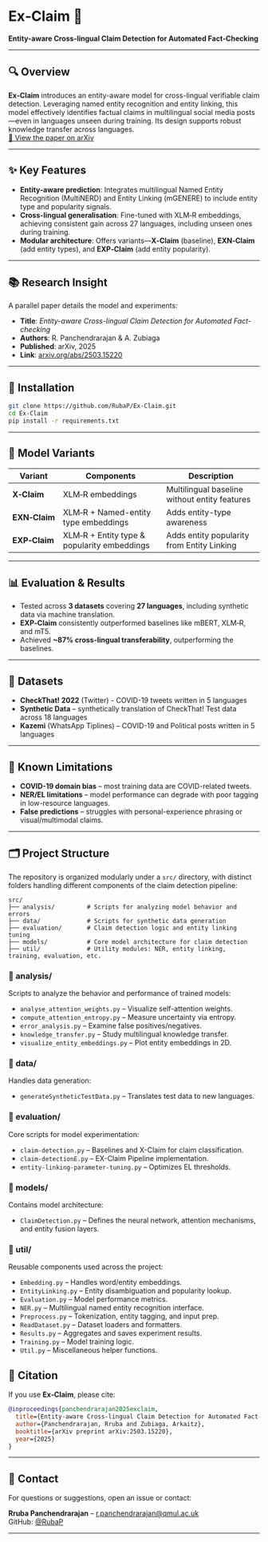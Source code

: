 
# Ex‑Claim 🚩

**Entity-aware Cross‑lingual Claim Detection for Automated Fact‑Checking**

---

## 🔍 Overview

**Ex‑Claim** introduces an entity-aware model for cross-lingual verifiable claim detection. Leveraging named entity recognition and entity linking, this model effectively identifies factual claims in multilingual social media posts—even in languages unseen during training. Its design supports robust knowledge transfer across languages.  
[📄 View the paper on arXiv](https://arxiv.org/pdf/2503.15220)

---

## ✨ Key Features

- **Entity-aware prediction**: Integrates multilingual Named Entity Recognition (MultiNERD) and Entity Linking (mGENERE) to include entity type and popularity signals.
- **Cross-lingual generalisation**: Fine-tuned with XLM‑R embeddings, achieving consistent gain across 27 languages, including unseen ones during training.
- **Modular architecture**: Offers variants—**X‑Claim** (baseline), **EXN‑Claim** (add entity types), and **EXP‑Claim** (add entity popularity).

---

## 📚 Research Insight

A parallel paper details the model and experiments:

- **Title**: *Entity-aware Cross-lingual Claim Detection for Automated Fact-checking*  
- **Authors**: R. Panchendrarajan & A. Zubiaga  
- **Published**: arXiv, 2025  
- **Link**: [arxiv.org/abs/2503.15220](https://arxiv.org/abs/2503.15220)

---

## 🚀 Installation

```bash
git clone https://github.com/RubaP/Ex-Claim.git
cd Ex-Claim
pip install -r requirements.txt
```

---

## 🧠 Model Variants

| Variant      | Components                               | Description                                       |
|--------------|------------------------------------------|---------------------------------------------------|
| **X‑Claim**   | XLM‑R embeddings                          | Multilingual baseline without entity features     |
| **EXN‑Claim** | XLM‑R + Named-entity type embeddings      | Adds entity-type awareness                        |
| **EXP‑Claim** | XLM‑R + Entity type & popularity embeddings | Adds entity popularity from Entity Linking                  |

---

## 📊 Evaluation & Results

- Tested across **3 datasets** covering **27 languages**, including synthetic data via machine translation.
- **EXP‑Claim** consistently outperformed baselines like mBERT, XLM‑R, and mT5.
- Achieved **~87% cross-lingual transferability**, outperforming the baselines.

---

## 🧪 Datasets

- **CheckThat! 2022** (Twitter) - COVID-19 tweets written in 5 languages
- **Synthetic Data** – synthetically translation of CheckThat! Test data across 18 languages
- **Kazemi** (WhatsApp Tiplines) – COVID-19 and Political posts written in 5 languages

---

## 🚧 Known Limitations

- **COVID-19 domain bias** – most training data are COVID-related tweets.
- **NER/EL limitations** – model performance can degrade with poor tagging in low-resource languages.
- **False predictions** – struggles with personal-experience phrasing or visual/multimodal claims.

---


## 🗂️ Project Structure

The repository is organized modularly under a `src/` directory, with distinct folders handling different components of the claim detection pipeline:

```
src/
├── analysis/         # Scripts for analyzing model behavior and errors
├── data/             # Scripts for synthetic data generation
├── evaluation/       # Claim detection logic and entity linking tuning
├── models/           # Core model architecture for claim detection
├── util/             # Utility modules: NER, entity linking, training, evaluation, etc.
```

### 📁 analysis/
Scripts to analyze the behavior and performance of trained models:
- `analyse_attention_weights.py` – Visualize self-attention weights.
- `compute_attention_entropy.py` – Measure uncertainty via entropy.
- `error_analysis.py` – Examine false positives/negatives.
- `knowledge_transfer.py` – Study multilingual knowledge transfer.
- `visualize_entity_embeddings.py` – Plot entity embeddings in 2D.

### 📁 data/
Handles data generation:
- `generateSyntheticTestData.py` – Translates test data to new languages.

### 📁 evaluation/
Core scripts for model experimentation:
- `claim-detection.py` – Baselines and X-Claim for claim classification.
- `claim-detectionE.py` – EX-Claim Pipeline implementation.
- `entity-linking-parameter-tuning.py` – Optimizes EL thresholds.

### 📁 models/
Contains model architecture:
- `ClaimDetection.py` – Defines the neural network, attention mechanisms, and entity fusion layers.

### 📁 util/
Reusable components used across the project:
- `Embedding.py` – Handles word/entity embeddings.
- `EntityLinking.py` – Entity disambiguation and popularity lookup.
- `Evaluation.py` – Model performance metrics.
- `NER.py` – Multilingual named entity recognition interface.
- `Preprocess.py` – Tokenization, entity tagging, and input prep.
- `ReadDataset.py` – Dataset loaders and formatters.
- `Results.py` – Aggregates and saves experiment results.
- `Training.py` – Model training logic.
- `Util.py` – Miscellaneous helper functions.


## 📄 Citation

If you use **Ex‑Claim**, please cite:

```bibtex
@inproceedings{panchendrarajan2025exclaim,
  title={Entity-aware Cross-lingual Claim Detection for Automated Fact-checking},
  author={Panchendrarajan, Rruba and Zubiaga, Arkaitz},
  booktitle={arXiv preprint arXiv:2503.15220},
  year={2025}
}
```

---

## 📧 Contact

For questions or suggestions, open an issue or contact:

**Rruba Panchendrarajan** – r.panchendrarajan@qmul.ac.uk  
GitHub: [@RubaP](https://github.com/RubaP)

---
